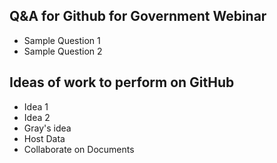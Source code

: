 ## Q&A for Github for Government Webinar

* Sample Question 1
* Sample Question 2

## Ideas of work to perform on GitHub

* Idea 1
* Idea 2  
* Gray's idea
* Host Data 
* Collaborate on Documents
